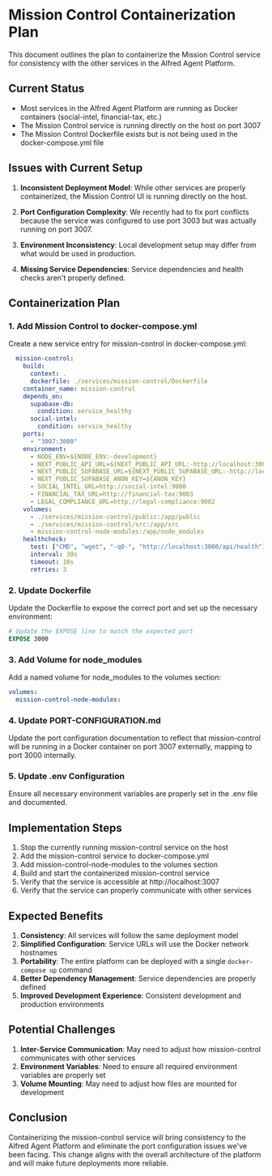 # Mission Control Containerization Plan

This document outlines the plan to containerize the Mission Control service for consistency with the other services in the Alfred Agent Platform.

## Current Status

- Most services in the Alfred Agent Platform are running as Docker containers (social-intel, financial-tax, etc.)
- The Mission Control service is running directly on the host on port 3007
- The Mission Control Dockerfile exists but is not being used in the docker-compose.yml file

## Issues with Current Setup

1. **Inconsistent Deployment Model**: While other services are properly containerized, the Mission Control UI is running directly on the host.

2. **Port Configuration Complexity**: We recently had to fix port conflicts because the service was configured to use port 3003 but was actually running on port 3007.

3. **Environment Inconsistency**: Local development setup may differ from what would be used in production.

4. **Missing Service Dependencies**: Service dependencies and health checks aren't properly defined.

## Containerization Plan

### 1. Add Mission Control to docker-compose.yml

Create a new service entry for mission-control in docker-compose.yml:

```yaml
  mission-control:
    build:
      context: .
      dockerfile: ./services/mission-control/Dockerfile
    container_name: mission-control
    depends_on:
      supabase-db:
        condition: service_healthy
      social-intel:
        condition: service_healthy
    ports:
      - "3007:3000"
    environment:
      - NODE_ENV=${NODE_ENV:-development}
      - NEXT_PUBLIC_API_URL=${NEXT_PUBLIC_API_URL:-http://localhost:3007}
      - NEXT_PUBLIC_SUPABASE_URL=${NEXT_PUBLIC_SUPABASE_URL:-http://localhost:3000}
      - NEXT_PUBLIC_SUPABASE_ANON_KEY=${ANON_KEY}
      - SOCIAL_INTEL_URL=http://social-intel:9000
      - FINANCIAL_TAX_URL=http://financial-tax:9003
      - LEGAL_COMPLIANCE_URL=http://legal-compliance:9002
    volumes:
      - ./services/mission-control/public:/app/public
      - ./services/mission-control/src:/app/src
      - mission-control-node-modules:/app/node_modules
    healthcheck:
      test: ["CMD", "wget", "-qO-", "http://localhost:3000/api/health"]
      interval: 30s
      timeout: 10s
      retries: 3
```

### 2. Update Dockerfile

Update the Dockerfile to expose the correct port and set up the necessary environment:

```Dockerfile
# Update the EXPOSE line to match the expected port
EXPOSE 3000
```

### 3. Add Volume for node_modules

Add a named volume for node_modules to the volumes section:

```yaml
volumes:
  mission-control-node-modules:
```

### 4. Update PORT-CONFIGURATION.md

Update the port configuration documentation to reflect that mission-control will be running in a Docker container on port 3007 externally, mapping to port 3000 internally.

### 5. Update .env Configuration

Ensure all necessary environment variables are properly set in the .env file and documented.

## Implementation Steps

1. Stop the currently running mission-control service on the host
2. Add the mission-control service to docker-compose.yml
3. Add mission-control-node-modules to the volumes section
4. Build and start the containerized mission-control service
5. Verify that the service is accessible at http://localhost:3007
6. Verify that the service can properly communicate with other services

## Expected Benefits

1. **Consistency**: All services will follow the same deployment model
2. **Simplified Configuration**: Service URLs will use the Docker network hostnames
3. **Portability**: The entire platform can be deployed with a single `docker-compose up` command
4. **Better Dependency Management**: Service dependencies are properly defined
5. **Improved Development Experience**: Consistent development and production environments

## Potential Challenges

1. **Inter-Service Communication**: May need to adjust how mission-control communicates with other services
2. **Environment Variables**: Need to ensure all required environment variables are properly set
3. **Volume Mounting**: May need to adjust how files are mounted for development

## Conclusion

Containerizing the mission-control service will bring consistency to the Alfred Agent Platform and eliminate the port configuration issues we've been facing. This change aligns with the overall architecture of the platform and will make future deployments more reliable.
